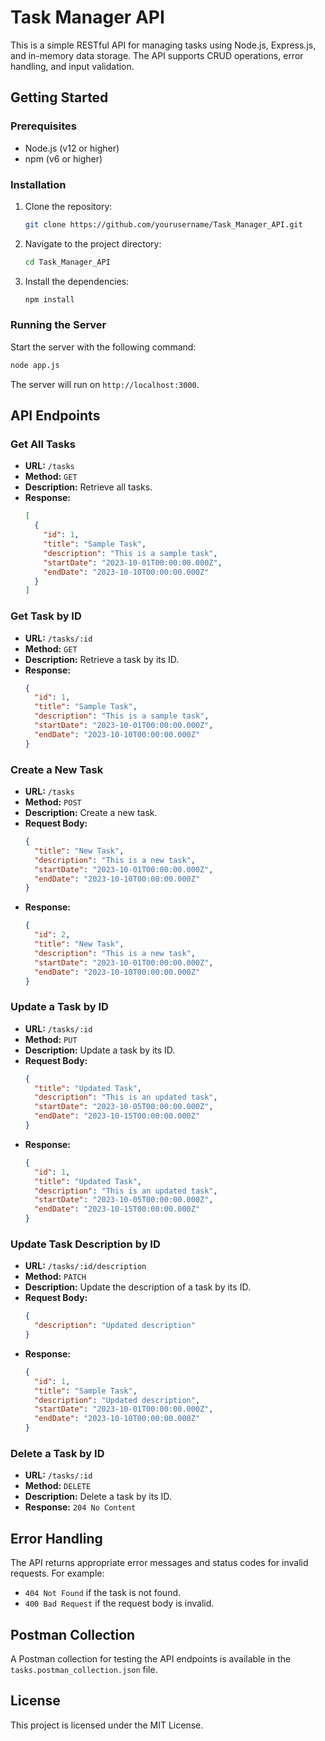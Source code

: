 # Task Manager API

This is a simple RESTful API for managing tasks using Node.js, Express.js, and in-memory data storage. The API supports CRUD operations, error handling, and input validation.

## Getting Started

### Prerequisites

- Node.js (v12 or higher)
- npm (v6 or higher)

### Installation

1. Clone the repository:
   ```bash
   git clone https://github.com/yourusername/Task_Manager_API.git
   ```
2. Navigate to the project directory:
   ```bash
   cd Task_Manager_API
   ```
3. Install the dependencies:
   ```bash
   npm install
   ```

### Running the Server

Start the server with the following command:
```bash
node app.js
```
The server will run on `http://localhost:3000`.

## API Endpoints

### Get All Tasks
- **URL:** `/tasks`
- **Method:** `GET`
- **Description:** Retrieve all tasks.
- **Response:**
  ```json
  [
    {
      "id": 1,
      "title": "Sample Task",
      "description": "This is a sample task",
      "startDate": "2023-10-01T00:00:00.000Z",
      "endDate": "2023-10-10T00:00:00.000Z"
    }
  ]
  ```

### Get Task by ID
- **URL:** `/tasks/:id`
- **Method:** `GET`
- **Description:** Retrieve a task by its ID.
- **Response:**
  ```json
  {
    "id": 1,
    "title": "Sample Task",
    "description": "This is a sample task",
    "startDate": "2023-10-01T00:00:00.000Z",
    "endDate": "2023-10-10T00:00:00.000Z"
  }
  ```

### Create a New Task
- **URL:** `/tasks`
- **Method:** `POST`
- **Description:** Create a new task.
- **Request Body:**
  ```json
  {
    "title": "New Task",
    "description": "This is a new task",
    "startDate": "2023-10-01T00:00:00.000Z",
    "endDate": "2023-10-10T00:00:00.000Z"
  }
  ```
- **Response:**
  ```json
  {
    "id": 2,
    "title": "New Task",
    "description": "This is a new task",
    "startDate": "2023-10-01T00:00:00.000Z",
    "endDate": "2023-10-10T00:00:00.000Z"
  }
  ```

### Update a Task by ID
- **URL:** `/tasks/:id`
- **Method:** `PUT`
- **Description:** Update a task by its ID.
- **Request Body:**
  ```json
  {
    "title": "Updated Task",
    "description": "This is an updated task",
    "startDate": "2023-10-05T00:00:00.000Z",
    "endDate": "2023-10-15T00:00:00.000Z"
  }
  ```
- **Response:**
  ```json
  {
    "id": 1,
    "title": "Updated Task",
    "description": "This is an updated task",
    "startDate": "2023-10-05T00:00:00.000Z",
    "endDate": "2023-10-15T00:00:00.000Z"
  }
  ```

### Update Task Description by ID
- **URL:** `/tasks/:id/description`
- **Method:** `PATCH`
- **Description:** Update the description of a task by its ID.
- **Request Body:**
  ```json
  {
    "description": "Updated description"
  }
  ```
- **Response:**
  ```json
  {
    "id": 1,
    "title": "Sample Task",
    "description": "Updated description",
    "startDate": "2023-10-01T00:00:00.000Z",
    "endDate": "2023-10-10T00:00:00.000Z"
  }
  ```

### Delete a Task by ID
- **URL:** `/tasks/:id`
- **Method:** `DELETE`
- **Description:** Delete a task by its ID.
- **Response:** `204 No Content`

## Error Handling

The API returns appropriate error messages and status codes for invalid requests. For example:
- `404 Not Found` if the task is not found.
- `400 Bad Request` if the request body is invalid.

## Postman Collection

A Postman collection for testing the API endpoints is available in the `tasks.postman_collection.json` file.

## License

This project is licensed under the MIT License.
